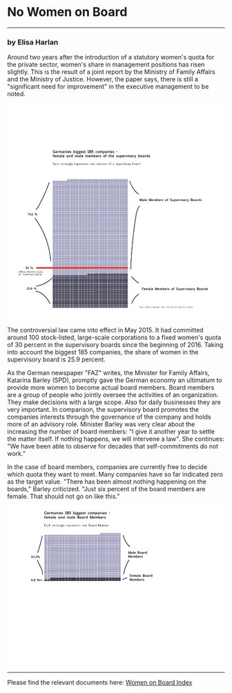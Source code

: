 # No Women on Board

----------------------------------------

### by Elisa Harlan

Around two years after the introduction of a statutory women's quota for the private sector, women's share in management positions has risen slightly. This is the result of a joint report by the Ministry of Family Affairs and the Ministry of Justice. 
However, the paper says, there is still a "significant need for improvement" in the executive management to be noted.

![](Women_on_board_SB.png)

The controversial law came into effect in May 2015. It had committed around 100 stock-listed, large-scale corporations to a fixed women's quota of 30 percent in the supervisory boards since the beginning of 2016. Taking into account the biggest 185 companies, the share of women in the supervisory board is 25.9 percent.

As the German newspaper "FAZ" writes, the Minister for Family Affairs, Katarina Barley (SPD), promptly gave the German economy an ultimatum to provide more women to become actual board members. Board members are a group of people who jointly oversee the activities of an organization. They make decisions with a large scope. Also for daily businesses they are very important. In comparison, the supervisory board promotes the companies interests through the governance of the company and holds more of an advisory role.
Minister Barley was very clear about the increasing the number of board members: "I give it another year to settle the matter itself. If nothing happens, we will intervene a law". She continues: "We have been able to observe for decades that self-commitments do not work."

In the case of board members, companies are currently free to decide which quota they want to meet. Many companies have so far indicated zero as the target value. "There has been almost nothing happening on the boards," Barley criticized. "Just six percent of the board members are female. That should not go on like this."

![](Women_on_board_BM.png)


----------------------------------------

Please find the relevant documents here: 
[Women on Board Index](https://www.fidar.de/wob-indizes-und-studien/wob-index-185/aufsichtsrat-und-vorstand.html)


